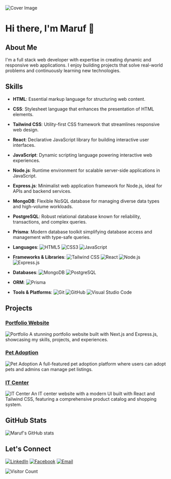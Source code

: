 ![Cover Image](https://github.com/Maruf-Hosssen/Maruf-Hosssen/blob/maruf/Thank%20You!.jpg?raw=true)

# Hi there, I'm Maruf 👋

## About Me
I'm a full stack web developer with expertise in creating dynamic and responsive web applications. I enjoy building projects that solve real-world problems and continuously learning new technologies.

## Skills
- **HTML**: Essential markup language for structuring web content.
- **CSS**: Stylesheet language that enhances the presentation of HTML elements.
- **Tailwind CSS**: Utility-first CSS framework that streamlines responsive web design.
- **React**: Declarative JavaScript library for building interactive user interfaces.
- **JavaScript**: Dynamic scripting language powering interactive web experiences.
- **Node.js**: Runtime environment for scalable server-side applications in JavaScript.
- **Express.js**: Minimalist web application framework for Node.js, ideal for APIs and backend services.
- **MongoDB**: Flexible NoSQL database for managing diverse data types and high-volume workloads.
- **PostgreSQL**: Robust relational database known for reliability, transactions, and complex queries.
- **Prisma**: Modern database toolkit simplifying database access and management with type-safe queries.

- **Languages**: 
  ![HTML5](https://img.shields.io/badge/-HTML5-E34F26?style=flat-square&logo=html5&logoColor=white)
  ![CSS3](https://img.shields.io/badge/-CSS3-1572B6?style=flat-square&logo=css3&logoColor=white)
  ![JavaScript](https://img.shields.io/badge/-JavaScript-F7DF1E?style=flat-square&logo=javascript&logoColor=black)
  
- **Frameworks & Libraries**: 
  ![Tailwind CSS](https://img.shields.io/badge/-TailwindCSS-38B2AC?style=flat-square&logo=tailwind-css&logoColor=white)
  ![React](https://img.shields.io/badge/-React-61DAFB?style=flat-square&logo=react&logoColor=black)
  ![Node.js](https://img.shields.io/badge/-Node.js-339933?style=flat-square&logo=node.js&logoColor=white)
  ![Express.js](https://img.shields.io/badge/-Express.js-000000?style=flat-square&logo=express&logoColor=white)
  
- **Databases**: 
  ![MongoDB](https://img.shields.io/badge/-MongoDB-47A248?style=flat-square&logo=mongodb&logoColor=white)
  ![PostgreSQL](https://img.shields.io/badge/-PostgreSQL-336791?style=flat-square&logo=postgresql&logoColor=white)
  
- **ORM**: 
  ![Prisma](https://img.shields.io/badge/-Prisma-2D3748?style=flat-square&logo=prisma&logoColor=white)
  
- **Tools & Platforms**: 
  ![Git](https://img.shields.io/badge/-Git-F05032?style=flat-square&logo=git&logoColor=white)
  ![GitHub](https://img.shields.io/badge/-GitHub-181717?style=flat-square&logo=github&logoColor=white)
  ![Visual Studio Code](https://img.shields.io/badge/-VS%20Code-007ACC?style=flat-square&logo=visual-studio-code&logoColor=white)

## Projects
### [Portfolio Website](https://github.com/Maruf-Hosssen/Portfolio)
![Portfolio](https://link-to-image)
A stunning portfolio website built with Next.js and Express.js, showcasing my skills, projects, and experiences.

### [Pet Adoption](https://github.com/Maruf-Hosssen/assignment_9_client)
![Pet Adoption](https://link-to-image)
A full-featured pet adoption platform where users can adopt pets and admins can manage pet listings.

### [IT Center](https://github.com/Maruf-Hosssen/it-somadhan)
![IT Center](https://link-to-image)
An IT center website with a modern UI built with React and Tailwind CSS, featuring a comprehensive product catalog and shopping system.

## GitHub Stats
![Maruf's GitHub stats](https://github-readme-stats.vercel.app/api?username=Maruf-Hosssen&show_icons=true&theme=radical)

## Let's Connect
[![LinkedIn](https://img.shields.io/badge/-LinkedIn-0077B5?style=flat-square&logo=linkedin&logoColor=white)](https://www.linkedin.com/in/maruf16245/)
[![Facebook](https://img.shields.io/badge/-Facebook-1877F2?style=flat-square&logo=facebook&logoColor=white)](https://www.facebook.com/md.marufhasan.963)
[![Email](https://img.shields.io/badge/-Email-D14836?style=flat-square&logo=gmail&logoColor=white)](mailto:01780527702maruf@gmail.com)

![Visitor Count](https://visitor-badge.laobi.icu/badge?page_id=Maruf-Hosssen.Maruf-Hosssen)
